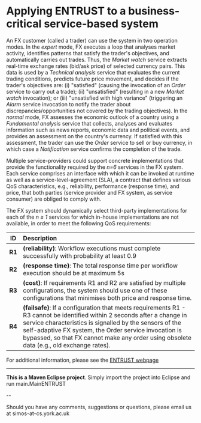 Applying ENTRUST to a business-critical service-based system
=======
 An FX customer (called a trader) can use the system in two operation modes. In the *expert*  mode, FX executes a loop that analyses market activity, identifies patterns that satisfy the trader's objectives, and automatically carries out trades. Thus, the *Market watch* service extracts real-time exchange rates (bid/ask price) of selected currency pairs. This data is used by a *Technical analysis* service that evaluates the current trading conditions, predicts future price movement, and decides if the trader's objectives are: (i) "satisfied" (causing the invocation of an *Order* service to carry out a trade); (ii) "unsatisfied" (resulting in a new *Market watch* invocation); or (iii) "unsatisfied with high variance" (triggering an *Alarm* service invocation to notify the trader about discrepancies/opportunities not covered by the trading objectives). In the *normal* mode, FX assesses the economic outlook of a country using a *Fundamental analysis* service that collects, analyses and evaluates information such as news reports, economic data and political events, and provides an assessment on the country's currency. If satisfied with this assessment, the trader can use the *Order* service to sell or buy currency, in which case a *Notification* service confirms the completion of the trade.

Multiple service-providers could support concrete implementations that provide the functionality required by the *n=6* services in the FX system. Each  service comprises an interface with which it can be invoked at runtime as well as a service-level-agreement (SLA), a  contract that defines various QoS characteristics, e.g., reliability, performance (response time), and price, that both parties (service provider and FX system, as service consumer) are obliged to comply with.

The FX system should dynamically select third-party implementations for each of the *n &#8805; 1* services for which in-house implementations are not available, in order to meet the following QoS requirements:


| ID        | Description
| ------------- |:-------------|
| **R1**   | **(reliability)**: Workflow executions must complete successfully with probability at least 0.9|
| **R2**   | **(response time)**: The total response time per workflow execution should be at maximum 5s|
| **R3**   | **(cost)**: If requirements R1 and R2 are satisfied by multiple configurations, the system should use one of these configurations that minimises both price and response time.|
| **R4**   | **(failsafe)**: If a configuration that meets requirements R1 - R3 cannot be identified within 2 seconds after a change in service characteristics is signalled by the sensors of the self-adaptive FX system, the Order service invocation is bypassed, so that FX cannot make any order using obsolete data (e.g., old exchange rates).|  

For additional information, please see the [ENTRUST webpage](http://www-users.cs.york.ac.uk/~simos/ENTRUST/#FX)
***

**This is a Maven Eclipse project**. Simply import the project into Eclipse and run main.MainENTRUST

--


Should you have any comments, suggestions or questions, please email us at simos-at-cs.york.ac.uk
